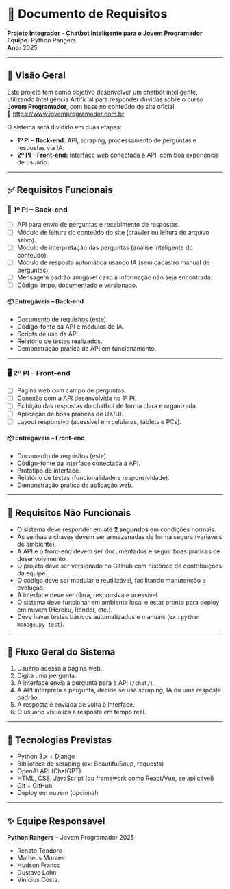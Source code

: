 
# 📄 Documento de Requisitos  
**Projeto Integrador – Chatbot Inteligente para o Jovem Programador**  
**Equipe:** Python Rangers  
**Ano:** 2025

---

## 🧠 Visão Geral

Este projeto tem como objetivo desenvolver um chatbot inteligente, utilizando Inteligência Artificial para responder dúvidas sobre o curso **Jovem Programador**, com base no conteúdo do site oficial:  
🔗 https://www.jovemprogramador.com.br

O sistema será dividido em duas etapas:

- **1º PI – Back-end:** API, scraping, processamento de perguntas e respostas via IA.  
- **2º PI – Front-end:** Interface web conectada à API, com boa experiência de usuário.

---

## ✅ Requisitos Funcionais

### 🔧 1º PI – Back-end

- [ ] API para envio de perguntas e recebimento de respostas.
- [ ] Módulo de leitura do conteúdo do site (crawler ou leitura de arquivo salvo).
- [ ] Módulo de interpretação das perguntas (análise inteligente do conteúdo).
- [ ] Módulo de resposta automática usando IA (sem cadastro manual de perguntas).
- [ ] Mensagem padrão amigável caso a informação não seja encontrada.
- [ ] Código limpo, documentado e versionado.

#### 📦 Entregáveis – Back-end
- Documento de requisitos (este).
- Código-fonte da API e módulos de IA.
- Scripts de uso da API.
- Relatório de testes realizados.
- Demonstração prática da API em funcionamento.

---

### 🖥️ 2º PI – Front-end

- [ ] Página web com campo de perguntas.
- [ ] Conexão com a API desenvolvida no 1º PI.
- [ ] Exibição das respostas do chatbot de forma clara e organizada.
- [ ] Aplicação de boas práticas de UX/UI.
- [ ] Layout responsivo (acessível em celulares, tablets e PCs).

#### 📦 Entregáveis – Front-end
- Documento de requisitos (este).
- Código-fonte da interface conectada à API.
- Protótipo de interface.
- Relatório de testes (funcionalidade e responsividade).
- Demonstração prática da aplicação web.

---

## 🚫 Requisitos Não Funcionais

- O sistema deve responder em até **2 segundos** em condições normais.
- As senhas e chaves devem ser armazenadas de forma segura (variáveis de ambiente).
- A API e o front-end devem ser documentados e seguir boas práticas de desenvolvimento.
- O projeto deve ser versionado no GitHub com histórico de contribuições da equipe.
- O código deve ser modular e reutilizável, facilitando manutenção e evolução.
- A interface deve ser clara, responsiva e acessível.
- O sistema deve funcionar em ambiente local e estar pronto para deploy em nuvem (Heroku, Render, etc.).
- Deve haver testes básicos automatizados e manuais (ex.: `python manage.py test`).

---

## 🔁 Fluxo Geral do Sistema

1. Usuário acessa a página web.
2. Digita uma pergunta.
3. A interface envia a pergunta para a API (`/chat/`).
4. A API interpreta a pergunta, decide se usa scraping, IA ou uma resposta padrão.
5. A resposta é enviada de volta à interface.
6. O usuário visualiza a resposta em tempo real.

---

## 🧩 Tecnologias Previstas

- Python 3.x + Django
- Biblioteca de scraping (ex: BeautifulSoup, requests)
- OpenAI API (ChatGPT)
- HTML, CSS, JavaScript (ou framework como React/Vue, se aplicável)
- Git + GitHub
- Deploy em nuvem (opcional)

---

## ✨ Equipe Responsável

**Python Rangers** – Jovem Programador 2025  
- Renato Teodoro  
- Matheus Moraes  
- Hudson Franco  
- Gustavo Lohn  
- Vinícius Costa.
